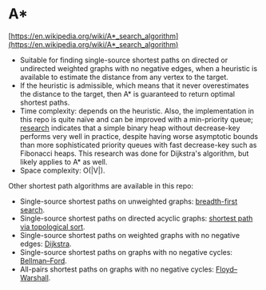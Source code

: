 # A*

[https://en.wikipedia.org/wiki/A*_search_algorithm](https://en.wikipedia.org/wiki/A*_search_algorithm)

* Suitable for finding single-source shortest paths on directed or undirected weighted graphs with no negative edges, when a heuristic is available to estimate the distance from any vertex to the target.
* If the heuristic is admissible, which means that it never overestimates the distance to the target, then A* is guaranteed to return optimal shortest paths.
* Time complexity: depends on the heuristic. Also, the implementation in this repo is quite naïve and can be improved with a min-priority queue; [research](https://www3.cs.stonybrook.edu/~rezaul/papers/TR-07-54.pdf) indicates that a simple binary heap without decrease-key performs very well in practice, despite having worse asymptotic bounds than more sophisticated priority queues with fast decrease-key such as Fibonacci heaps. This research was done for Dijkstra's algorithm, but likely applies to A* as well.
* Space complexity: O(|V|).

Other shortest path algorithms are available in this repo:

* Single-source shortest paths on unweighted graphs: [breadth-first search](../adjacency_list).
* Single-source shortest paths on directed acyclic graphs: [shortest path via topological sort](../dag_shortest_path).
* Single-source shortest paths on weighted graphs with no negative edges: [Dijkstra](../dijkstra).
* Single-source shortest paths on graphs with no negative cycles: [Bellman–Ford](../bellman-ford).
* All-pairs shortest paths on graphs with no negative cycles: [Floyd–Warshall](../floyd-warshall).
